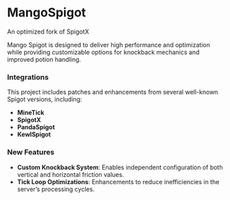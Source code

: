 
# MangoSpigot  
An optimized fork of SpigotX

Mango Spigot is designed to deliver high performance and optimization while providing customizable options for knockback mechanics and improved potion handling.

### Integrations  
This project includes patches and enhancements from several well-known Spigot versions, including:  
- **MineTick**  
- **SpigotX**  
- **PandaSpigot**
- **KewlSpigot**

### New Features  
- **Custom Knockback System**: Enables independent configuration of both vertical and horizontal friction values.  
- **Tick Loop Optimizations**: Enhancements to reduce inefficiencies in the server’s processing cycles.

